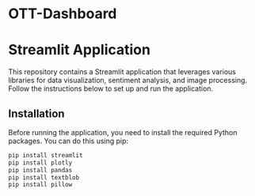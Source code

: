 # OTT-Dashboard
# Streamlit Application

This repository contains a Streamlit application that leverages various libraries for data visualization, sentiment analysis, and image processing. Follow the instructions below to set up and run the application.

## Installation

Before running the application, you need to install the required Python packages. You can do this using pip:

```bash
pip install streamlit
pip install plotly
pip install pandas
pip install textblob
pip install pillow

